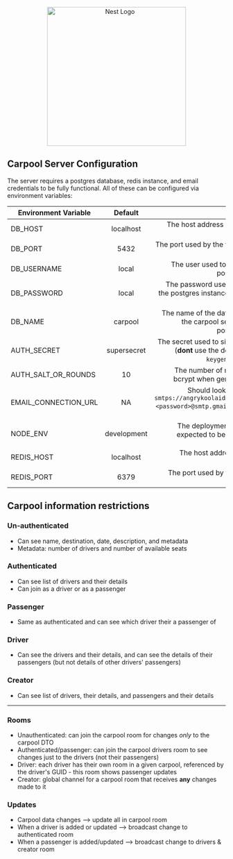 <p align="center">
  <a href="http://nestjs.com/" target="blank"><img src="https://nestjs.com/img/logo_text.svg" width="320" alt="Nest Logo" /></a>
</p>

## Carpool Server Configuration

The server requires a postgres database, redis instance, and email credentials to be fully functional. All of these can be configured via environment variables:

| Environment Variable |   Default   |                                                                                                                                                                                                  Description |
| -------------------- | :---------: | -----------------------------------------------------------------------------------------------------------------------------------------------------------------------------------------------------------: |
| DB_HOST              |  localhost  |                                                                                                                                                                    The host address of the postgres instance |
| DB_PORT              |    5432     |                                                                                                                                                                The port used by the target postgres instance |
| DB_USERNAME          |    local    |                                                                                                                                                            The user used to connect to the postgres instance |
| DB_PASSWORD          |    local    |                                                                                                                          The password used to connect to the postgres instance (**dont** use the default...) |
| DB_NAME              |   carpool   |                                                                                                                             The name of the database used by the carpool server within the postgres instance |
| AUTH_SECRET          | supersecret |                                                                                                                 The secret used to sign JWT tokens (**dont** use the default, use `ssh-keygen` or something) |
| AUTH_SALT_OR_ROUNDS  |     10      |                                                                                                                                                   The number of rounds used by bcrypt when generating a hash |
| EMAIL_CONNECTION_URL |     NA      | Should look something like `smtps://angrykoolaidman@gmail.com:<password>@smtp.gmail.com` info [here](https://nodemailer.com/usage/using-gmail/) gmail info [here](https://nodemailer.com/usage/using-gmail/) |
| NODE_ENV             | development |                                                                                                                                     The deployment environment, expected to be `development` or `production` |
| REDIS_HOST           |  localhost  |                                                                                                                                                                       The host address of the redis instance |
| REDIS_PORT           |    6379     |                                                                                                                                                                   The port used by the target redis instance |

## Carpool information restrictions

### Un-authenticated

-   Can see name, destination, date, description, and metadata
-   Metadata: number of drivers and number of available seats

### Authenticated

-   Can see list of drivers and their details
-   Can join as a driver or as a passenger

### Passenger

-   Same as authenticated and can see which driver their a passenger of

### Driver

-   Can see the drivers and their details, and can see the details of their passengers (but not details of other drivers' passengers)

### Creator

-   Can see list of drivers, their details, and passengers and their details

---

### Rooms

-   Unauthenticated: can join the carpool room for changes _only_ to the carpool DTO
-   Authenticated/passenger: can join the carpool drivers room to see changes just to the drivers (not their passengers)
-   Driver: each driver has their own room in a given carpool, referenced by the driver's GUID - this room shows passenger updates
-   Creator: global channel for a carpool room that receives **any** changes made to it

### Updates

-   Carpool data changes --> update all in carpool room
-   When a driver is added or updated --> broadcast change to authenticated room
-   When a passenger is added/updated --> broadcast change to drivers & creator room
